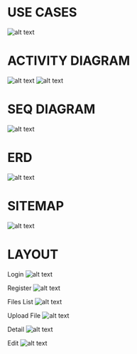 # USE CASES
![alt text](docs/images/usecases.png)
# ACTIVITY DIAGRAM
![alt text](docs/images/admin.activity.diagram.png)
![alt text](docs/images/user.activity.diagram.png)
# SEQ DIAGRAM
![alt text](docs/images/file.seq.png)
# ERD 
![alt text](docs/images/ERD.png)
# SITEMAP
![alt text](docs/images/sitemap.png)
# LAYOUT
Login
![alt text](docs/wireframe/login.png)

Register
![alt text](docs/wireframe/register.png)

Files List
![alt text](docs/wireframe/fileslist.png)

Upload File
![alt text](docs/wireframe/uploadfile.png)

Detail
![alt text](docs/wireframe/detail.png)

Edit
![alt text](docs/wireframe/edit.png)
